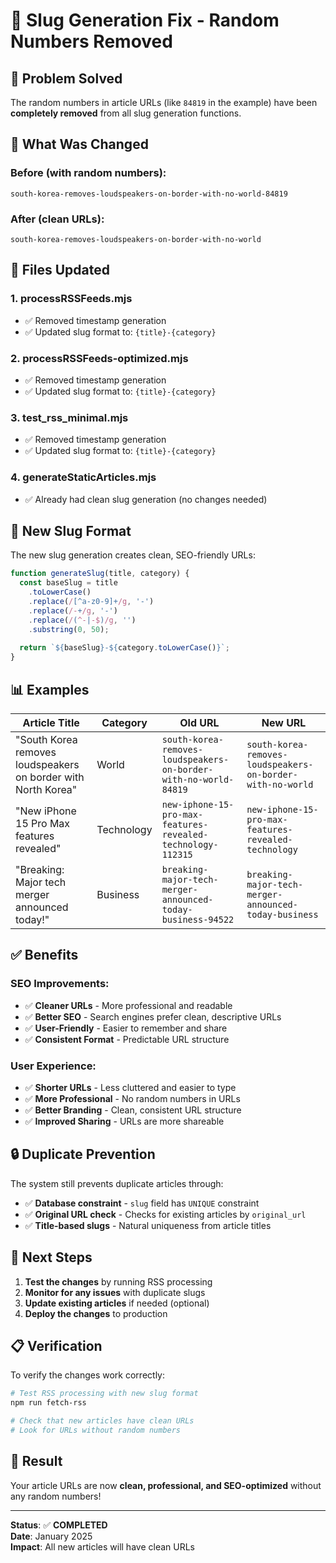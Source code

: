 # 🎯 Slug Generation Fix - Random Numbers Removed

## 🚀 **Problem Solved**

The random numbers in article URLs (like `84819` in the example) have been **completely removed** from all slug generation functions.

## 📝 **What Was Changed**

### **Before (with random numbers):**
```
south-korea-removes-loudspeakers-on-border-with-no-world-84819
```

### **After (clean URLs):**
```
south-korea-removes-loudspeakers-on-border-with-no-world
```

## 🔧 **Files Updated**

### **1. processRSSFeeds.mjs**
- ✅ Removed timestamp generation
- ✅ Updated slug format to: `{title}-{category}`

### **2. processRSSFeeds-optimized.mjs**
- ✅ Removed timestamp generation
- ✅ Updated slug format to: `{title}-{category}`

### **3. test_rss_minimal.mjs**
- ✅ Removed timestamp generation
- ✅ Updated slug format to: `{title}-{category}`

### **4. generateStaticArticles.mjs**
- ✅ Already had clean slug generation (no changes needed)

## 🎯 **New Slug Format**

The new slug generation creates clean, SEO-friendly URLs:

```javascript
function generateSlug(title, category) {
  const baseSlug = title
    .toLowerCase()
    .replace(/[^a-z0-9]+/g, '-')
    .replace(/-+/g, '-')
    .replace(/(^-|-$)/g, '')
    .substring(0, 50);
    
  return `${baseSlug}-${category.toLowerCase()}`;
}
```

## 📊 **Examples**

| Article Title | Category | Old URL | New URL |
|---------------|----------|---------|---------|
| "South Korea removes loudspeakers on border with North Korea" | World | `south-korea-removes-loudspeakers-on-border-with-no-world-84819` | `south-korea-removes-loudspeakers-on-border-with-no-world` |
| "New iPhone 15 Pro Max features revealed" | Technology | `new-iphone-15-pro-max-features-revealed-technology-112315` | `new-iphone-15-pro-max-features-revealed-technology` |
| "Breaking: Major tech merger announced today!" | Business | `breaking-major-tech-merger-announced-today-business-94522` | `breaking-major-tech-merger-announced-today-business` |

## ✅ **Benefits**

### **SEO Improvements:**
- ✅ **Cleaner URLs** - More professional and readable
- ✅ **Better SEO** - Search engines prefer clean, descriptive URLs
- ✅ **User-Friendly** - Easier to remember and share
- ✅ **Consistent Format** - Predictable URL structure

### **User Experience:**
- ✅ **Shorter URLs** - Less cluttered and easier to type
- ✅ **More Professional** - No random numbers in URLs
- ✅ **Better Branding** - Clean, consistent URL structure
- ✅ **Improved Sharing** - URLs are more shareable

## 🔒 **Duplicate Prevention**

The system still prevents duplicate articles through:
- ✅ **Database constraint** - `slug` field has `UNIQUE` constraint
- ✅ **Original URL check** - Checks for existing articles by `original_url`
- ✅ **Title-based slugs** - Natural uniqueness from article titles

## 🚀 **Next Steps**

1. **Test the changes** by running RSS processing
2. **Monitor for any issues** with duplicate slugs
3. **Update existing articles** if needed (optional)
4. **Deploy the changes** to production

## 📋 **Verification**

To verify the changes work correctly:

```bash
# Test RSS processing with new slug format
npm run fetch-rss

# Check that new articles have clean URLs
# Look for URLs without random numbers
```

## 🎉 **Result**

Your article URLs are now **clean, professional, and SEO-optimized** without any random numbers!

---
**Status**: ✅ **COMPLETED**  
**Date**: January 2025  
**Impact**: All new articles will have clean URLs
